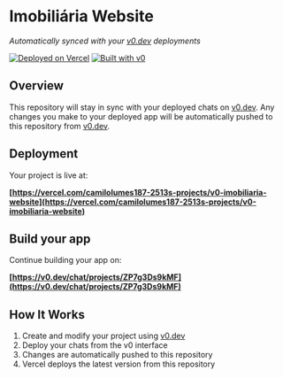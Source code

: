 # Imobiliária Website

*Automatically synced with your [v0.dev](https://v0.dev) deployments*

[![Deployed on Vercel](https://img.shields.io/badge/Deployed%20on-Vercel-black?style=for-the-badge&logo=vercel)](https://vercel.com/camilolumes187-2513s-projects/v0-imobiliaria-website)
[![Built with v0](https://img.shields.io/badge/Built%20with-v0.dev-black?style=for-the-badge)](https://v0.dev/chat/projects/ZP7g3Ds9kMF)

## Overview

This repository will stay in sync with your deployed chats on [v0.dev](https://v0.dev).
Any changes you make to your deployed app will be automatically pushed to this repository from [v0.dev](https://v0.dev).

## Deployment

Your project is live at:

**[https://vercel.com/camilolumes187-2513s-projects/v0-imobiliaria-website](https://vercel.com/camilolumes187-2513s-projects/v0-imobiliaria-website)**

## Build your app

Continue building your app on:

**[https://v0.dev/chat/projects/ZP7g3Ds9kMF](https://v0.dev/chat/projects/ZP7g3Ds9kMF)**

## How It Works

1. Create and modify your project using [v0.dev](https://v0.dev)
2. Deploy your chats from the v0 interface
3. Changes are automatically pushed to this repository
4. Vercel deploys the latest version from this repository